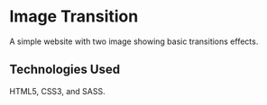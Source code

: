 # Image Transition

A simple website with two image showing basic transitions effects.

## Technologies Used

HTML5, CSS3, and SASS.
